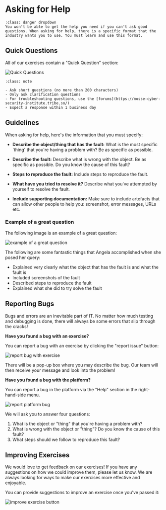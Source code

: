 # Asking for Help

```{admonition} Important
:class: danger dropdown
You won't be able to get the help you need if you can't ask good questions. When asking for help, there is a specific format that the industry wants you to use. You must learn and use this format.
```

## Quick Questions

All of our exercises contain a "Quick Question" section:

<img alt="Quick Questions" class="block mx-auto" src="/images/platform/quick-questions.png">

```{admonition} How it works
:class: note

- Ask short questions (no more than 200 characters)
- Only ask clarification questions
- For troubleshooting questions, use the [forums](https://mosse-cyber-security-institute.tribe.so/)
- Expect a response within 1 business day
```

## Guidelines

When asking for help, here's the information that you must specify:

- **Describe the object/thing that has the fault:** What is the most specific 'thing' that you're having a problem with? Be as specific as possible.

- **Describe the fault:** Describe what is wrong with the object. Be as specific as possible. Do you know the cause of this fault?

- **Steps to reproduce the fault:** Include steps to reproduce the fault.

- **What have you tried to resolve it?** Describe what you've attempted by yourself to resolve the fault.

- **Include supporting documentation:** Make sure to include artefacts that can allow other people to help you: screenshot, error messages, URLs etc.

### Example of a great question

The following image is an example of a great question:

<img alt="example of a great question" class="mb-5 grey-border" src="/images/platform/forums-question-example.png">

The following are some fantastic things that Angela accomplished when she posed her query:

- Explained very clearly what the object that has the fault is and what the fault is
- Included screenshots of the fault
- Described steps to reproduce the fault
- Explained what she did to try solve the fault

## Reporting Bugs

Bugs and errors are an inevitable part of IT. No matter how much testing and debugging is done, there will always be some errors that slip through the cracks!

**Have you found a bug with an exercise?**

You can report a bug with an exercise by clicking the "report issue" button:

<img alt="report bug with exercise" class="mb-3 grey-border" src="/images/platform/report-issue-button.png">

There will be a pop-up box where you may describe the bug. Our team will then receive your message and look into the problem!

**Have you found a bug with the platform?**

You can report a bug in the platform via the "Help" section in the right-hand-side menu.

<img alt="report platform bug" class="mb-3 grey-border" src="/images/platform/report-platform-bug.png">

We will ask you to answer four questions:

1. What is the object or "thing" that you're having a problem with?
2. What is wrong with the object or "thing"? Do you know the cause of this fault?
3. What steps should we follow to reproduce this fault?

## Improving Exercises

We would love to get feedback on our exercises! If you have any suggestions on how we could improve them, please let us know. We are always looking for ways to make our exercises more effective and enjoyable.

You can provide suggestions to improve an exercise once you've passed it:

<img alt="improve exercise button" class="mb-3 grey-border" src="/images/platform/improve-exercise-button.png">